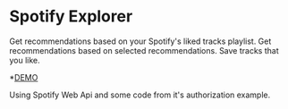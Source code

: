 # Spotify Explorer

Get recommendations based on your Spotify's liked tracks playlist. Get recommendations based on selected recommendations.
Save tracks that you like.

*[DEMO](https://https://spotify-moodboard.herokuapp.com/)

Using Spotify Web Api and some code from it's authorization example.
